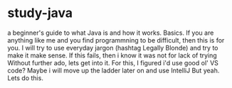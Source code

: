 # study-java
a beginner's guide to what Java is and how it works. Basics. 
If you are anything like me and you find programmning to be difficult, then this is for you. I will try to use everyday jargon (hashtag Legally Blonde) and try to make it make sense. If this fails, then i know it was not for lack of trying
Without further ado, lets get into it. 
For this, I figured i'd use good ol' VS code? Maybe i will move up the ladder later on and use IntelliJ
But yeah. Lets do this. 
